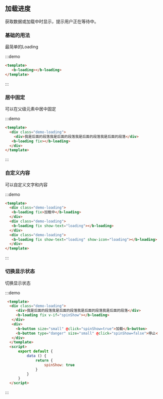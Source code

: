 ## 加载进度

获取数据或加载中时显示，提示用户正在等待中。

### 基础的用法

最简单的Loading

:::demo 

```html
<template>
   <b-loading></b-loading>
</template>
```
:::

### 居中固定

可以在父级元素中居中固定

:::demo 

```html
<template>
  <div class="demo-loading">
    <div>我是后面的段落我是后面的段落我是后面的段落我是后面的段落</div>
   <b-loading fix></b-loading>
  </div>
</template>
```
:::

### 自定义内容

可以自定义文字和内容

:::demo 

```html
<template>
  <div class="demo-loading">
   <b-loading fix>加载中</b-loading>
  </div>
  <div class="demo-loading">
   <b-loading fix show-text="loading"></b-loading>
  </div>
  <div class="demo-loading">
   <b-loading fix show-text="loading" show-icon="loading"></b-loading>
  </div>
</template>
```
:::

### 切换显示状态

切换显示状态

:::demo 

```html
 <template>
  <div class="demo-loading">
     <div>我是后面的段落我是后面的段落我是后面的段落我是后面的段落</div>
     <b-loading fix v-if="spinShow"></b-loading>
   </div>
   <div>
     <b-button size="small" @click="spinShow=true">加载</b-button>
     <b-button type="danger" size="small" @click="spinShow=false">停止</b-button>
   </div>
  </template>
  <script>
      export default {
          data () {
              return {
                  spinShow: true
              }
          }
      }
  </script>
```
:::
